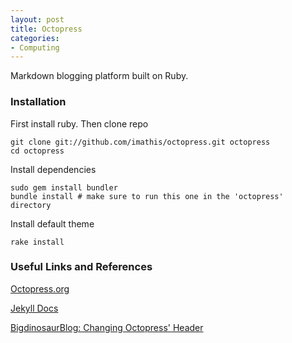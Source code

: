 ```yaml
---
layout: post
title: Octopress
categories: 
- Computing
---
```


Markdown blogging platform built on Ruby.

### Installation

First install ruby.
Then clone repo
    
    git clone git://github.com/imathis/octopress.git octopress
    cd octopress

Install dependencies
    
    sudo gem install bundler
    bundle install # make sure to run this one in the 'octopress' directory

Install default theme
    
    rake install

### Useful Links and References

[Octopress.org](http://octopress.org "Octopress Official Site")

[Jekyll Docs](http://jekyllrb.com/docs "Jekyll's Documentation")

[BigdinosaurBlog: Changing Octopress' Header](http://blog.bigdinosaur.org/changing-octopresss-header/ "Calling all noobs")


